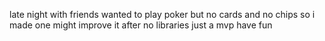 late night with friends
wanted to play poker but no cards and no chips so i made one 
might improve it after 
no libraries just a mvp 
have fun

